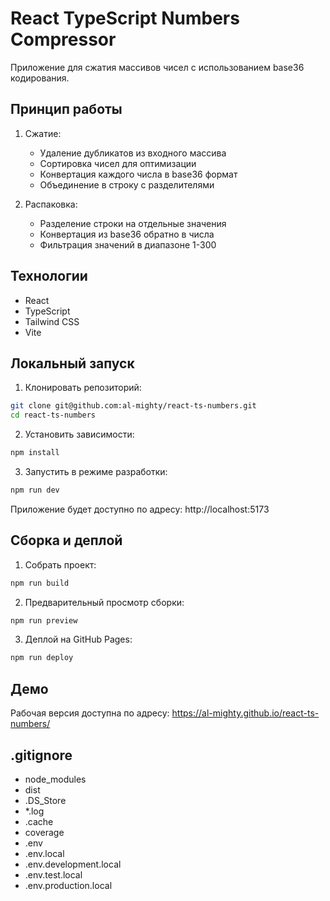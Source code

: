 # React TypeScript Numbers Compressor

Приложение для сжатия массивов чисел с использованием base36 кодирования.

## Принцип работы

1. Сжатие:
   - Удаление дубликатов из входного массива
   - Сортировка чисел для оптимизации
   - Конвертация каждого числа в base36 формат
   - Объединение в строку с разделителями

2. Распаковка:
   - Разделение строки на отдельные значения
   - Конвертация из base36 обратно в числа
   - Фильтрация значений в диапазоне 1-300

## Технологии

- React
- TypeScript
- Tailwind CSS
- Vite

## Локальный запуск

1. Клонировать репозиторий:
```bash
git clone git@github.com:al-mighty/react-ts-numbers.git
cd react-ts-numbers
```

2. Установить зависимости:
```bash
npm install
```

3. Запустить в режиме разработки:
```bash
npm run dev
```

Приложение будет доступно по адресу: http://localhost:5173

## Сборка и деплой

1. Собрать проект:
```bash
npm run build
```

2. Предварительный просмотр сборки:
```bash
npm run preview
```

3. Деплой на GitHub Pages:
```bash
npm run deploy
```


## Демо

Рабочая версия доступна по адресу: https://al-mighty.github.io/react-ts-numbers/ 

## .gitignore

+ node_modules
+ dist
+ .DS_Store
+ *.log
+ .cache
+ coverage
+ .env
+ .env.local
+ .env.development.local
+ .env.test.local
+ .env.production.local